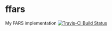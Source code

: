 # ffars

My FARS implementation
[![Travis-CI Build Status](https://travis-ci.org/rolandkrause/ffars.svg?branch=master)](https://travis-ci.org/rolandkrause/ffars)

